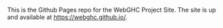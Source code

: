 This is the Github Pages repo for the WebGHC Project Site. The site is up and available at https://webghc.github.io/.
